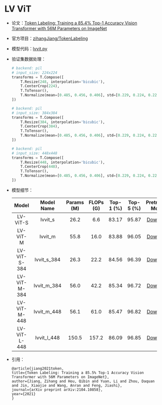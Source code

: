 # LV ViT
* 论文：[Token Labeling: Training a 85.4% Top-1 Accuracy Vision Transformer with 56M Parameters on ImageNet](https://arxiv.org/abs/2104.10858)
* 官方项目：[zihangJiang/TokenLabeling](https://github.com/zihangJiang/TokenLabeling)
* 模型代码：[lvvit.py](../../../ppim/models/lvvit.py)
* 验证集数据处理：

    ```python
    # backend: pil
    # input_size: 224x224
    transforms = T.Compose([
        T.Resize(248, interpolation='bicubic'),
        T.CenterCrop(224),
        T.ToTensor(),
        T.Normalize(mean=[0.485, 0.456, 0.406], std=[0.229, 0.224, 0.225])
    ])

    # backend: pil
    # input_size: 384x384
    transforms = T.Compose([
        T.Resize(384, interpolation='bicubic'),
        T.CenterCrop(384),
        T.ToTensor(),
        T.Normalize(mean=[0.485, 0.456, 0.406], std=[0.229, 0.224, 0.225])
    ])

    # backend: pil
    # input_size: 448x448
    transforms = T.Compose([
        T.Resize(448, interpolation='bicubic'),
        T.CenterCrop(448),
        T.ToTensor(),
        T.Normalize(mean=[0.485, 0.456, 0.406], std=[0.229, 0.224, 0.225])
    ])
    ```

* 模型细节：

    |         Model           |       Model Name        | Params (M) | FLOPs (G) | Top-1 (%) | Top-5 (%) |          Pretrained Model        |
    |:-----------------------:|:-----------------------:|:----------:|:---------:|:---------:|:---------:|:--------------------------------:|
    | LV-ViT-S                |  lvvit_s                | 26.2       |  6.6      | 83.17     |  95.87    | [Download][lvvit_s]              |
    | LV-ViT-M                |  lvvit_m                | 55.8       | 16.0      | 83.88     |  96.05    | [Download][lvvit_m]              |
    | LV-ViT-S-384            |  lvvit_s_384            | 26.3       | 22.2      | 84.56     |  96.39    | [Download][lvvit_s_384]          |
    | LV-ViT-M-384            |  lvvit_m_384            | 56.0       | 42.2      | 85.34     |  96.72    | [Download][lvvit_m_384]          |
    | LV-ViT-M-448            |  lvvit_m_448            | 56.1       | 61.0      | 85.47     |  96.82    | [Download][lvvit_m_448]          |
    | LV-ViT-L-448            |  lvvit_l_448            | 150.5      | 157.2     | 86.09     |  96.85    | [Download][lvvit_l_448]          |


[lvvit_s]:https://bj.bcebos.com/v1/ai-studio-online/bf798145d3094d4ab89f99d87a3f99ad576361f3e05e46f4a622de90ef565e9b?responseContentDisposition=attachment%3B%20filename%3Dlvvit_s_224.pdparams
[lvvit_m]:https://bj.bcebos.com/v1/ai-studio-online/c34bcd65d1c94089ab269ffb8927133a7fab39c6a0c44dca8e1c995155cabcd0?responseContentDisposition=attachment%3B%20filename%3Dlvvit_m_224.pdparams
[lvvit_s_384]:https://bj.bcebos.com/v1/ai-studio-online/aa4fa51138ea41cb9b413db1308ccc01319f896413764a2d9a3b6e6a23da1ade?responseContentDisposition=attachment%3B%20filename%3Dlvvit_s_384.pdparams
[lvvit_m_384]:https://bj.bcebos.com/v1/ai-studio-online/97d6a53daf55477bbf6e386e00d4763157bcbcea295b402ebb3a26725eaeb772?responseContentDisposition=attachment%3B%20filename%3Dlvvit_m_384.pdparams
[lvvit_m_448]:https://bj.bcebos.com/v1/ai-studio-online/b83be46049ac44cfb0821f429e54621020e815f8019944dca81e73a6736b0fdf?responseContentDisposition=attachment%3B%20filename%3Dlvvit_m_448.pdparams
[lvvit_l_448]:https://bj.bcebos.com/v1/ai-studio-online/abd5019da732445eae48ed4eaeff874fc2c00d8d43934ff783d77720b09faef8?responseContentDisposition=attachment%3B%20filename%3Dlvvit_l_448.pdparams


* 引用：

    ```
    @article{jiang2021token,
    title={Token Labeling: Training a 85.5% Top-1 Accuracy Vision Transformer with 56M Parameters on ImageNet},
    author={Jiang, Zihang and Hou, Qibin and Yuan, Li and Zhou, Daquan and Jin, Xiaojie and Wang, Anran and Feng, Jiashi},
    journal={arXiv preprint arXiv:2104.10858},
    year={2021}
    }
    ```
